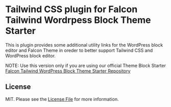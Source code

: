 # Tailwind CSS plugin for Falcon Tailwind Wordrpess Block Theme Starter
This is plugin provides some additional utility links for the WordPress block editor and Falcon Theme in oreder to better support Tailwind CSS and WordPress block editor.

NOTE: Use this version only if you are using our official Theme Block Starter  [Falcon Tailwind WordPress Block Theme Starter Repository](https://github.com/WebFalconWordpress/)

## License
MIT. Please see the [License File](/LICENSE) for more information.

